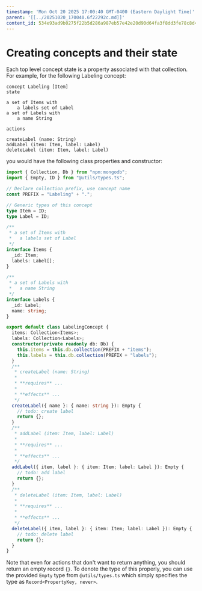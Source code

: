 ```yaml
---
timestamp: 'Mon Oct 20 2025 17:00:40 GMT-0400 (Eastern Daylight Time)'
parent: '[[../20251020_170040.6f22292c.md]]'
content_id: 534e93ad9b0275f22b5d286a987eb57e42e20d90d64fa3f8dd3fe78c8d402a47
---
```


# Creating concepts and their state

Each top level concept state is a property associated with that collection. For example, for the following Labeling concept:

```concept
concept Labeling [Item]
state

a set of Items with
    a labels set of Label
a set of Labels with
    a name String

actions

createLabel (name: String)
addLabel (item: Item, label: Label)
deleteLabel (item: Item, label: Label)
```

you would have the following class properties and constructor:

```typescript
import { Collection, Db } from "npm:mongodb";
import { Empty, ID } from "@utils/types.ts";

// Declare collection prefix, use concept name
const PREFIX = "Labeling" + ".";

// Generic types of this concept
type Item = ID;
type Label = ID;

/**
 * a set of Items with
 *   a labels set of Label
 */
interface Items {
  _id: Item;
  labels: Label[];
}

/**
 * a set of Labels with
 *   a name String
 */
interface Labels {
  _id: Label;
  name: string;
}

export default class LabelingConcept {
  items: Collection<Items>;
  labels: Collection<Labels>;
  constructor(private readonly db: Db) {
    this.items = this.db.collection(PREFIX + "items");
    this.labels = this.db.collection(PREFIX + "labels");
  }
  /**
   * createLabel (name: String)
   *
   * **requires** ...
   *
   * **effects** ...
   */
  createLabel({ name }: { name: string }): Empty {
    // todo: create label
    return {};
  }
  /**
   * addLabel (item: Item, label: Label)
   *
   * **requires** ...
   *
   * **effects** ...
   */
  addLabel({ item, label }: { item: Item; label: Label }): Empty {
    // todo: add label
    return {};
  }
  /**
   * deleteLabel (item: Item, label: Label)
   *
   * **requires** ...
   *
   * **effects** ...
   */
  deleteLabel({ item, label }: { item: Item; label: Label }): Empty {
    // todo: delete label
    return {};
  }
}
```

Note that even for actions that don't want to return anything, you should return an empty record `{}`. To denote the type of this properly, you can use the provided `Empty` type from `@utils/types.ts` which simply specifies the type as `Record<PropertyKey, never>`.
